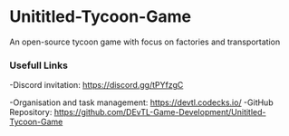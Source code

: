 # Unititled-Tycoon-Game
An open-source tycoon game with focus on factories and transportation

### Usefull Links

-Discord invitation:
 https://discord.gg/tPYfzgC

-Organisation and task management:
 https://devtl.codecks.io/
-GitHub Repository:
 https://github.com/DEvTL-Game-Development/Unititled-Tycoon-Game
